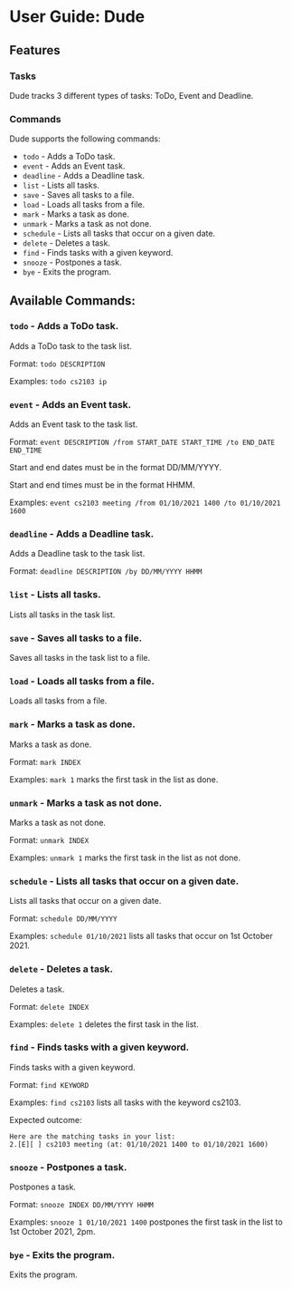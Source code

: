 # User Guide: Dude

## Features 
### Tasks
Dude tracks 3 different types of tasks: ToDo, Event and Deadline.
### Commands
Dude supports the following commands:
* `todo` - Adds a ToDo task.
* `event` - Adds an Event task.
* `deadline` - Adds a Deadline task.
* `list` - Lists all tasks.
* `save` - Saves all tasks to a file.
* `load` - Loads all tasks from a file.
* `mark` - Marks a task as done.
* `unmark` - Marks a task as not done.
* `schedule` - Lists all tasks that occur on a given date.
* `delete` - Deletes a task.
* `find` - Finds tasks with a given keyword.
* `snooze` - Postpones a task.
* `bye` - Exits the program.

## Available Commands:
### `todo` - Adds a ToDo task.
Adds a ToDo task to the task list.

Format: `todo DESCRIPTION`

Examples: `todo cs2103 ip`

### `event` - Adds an Event task.
Adds an Event task to the task list.

Format: `event DESCRIPTION /from START_DATE START_TIME /to END_DATE END_TIME`

Start and end dates must be in the format DD/MM/YYYY.

Start and end times must be in the format HHMM.

Examples: `event cs2103 meeting /from 01/10/2021 1400 /to 01/10/2021 1600`

### `deadline` - Adds a Deadline task.
Adds a Deadline task to the task list.

Format: `deadline DESCRIPTION /by DD/MM/YYYY HHMM`

### `list` - Lists all tasks.
Lists all tasks in the task list.

### `save` - Saves all tasks to a file.
Saves all tasks in the task list to a file.

### `load` - Loads all tasks from a file.
Loads all tasks from a file.

### `mark` - Marks a task as done.
Marks a task as done.

Format: `mark INDEX`

Examples: `mark 1` marks the first task in the list as done.

### `unmark` - Marks a task as not done.
Marks a task as not done.

Format: `unmark INDEX`

Examples: `unmark 1` marks the first task in the list as not done.

### `schedule` - Lists all tasks that occur on a given date.
Lists all tasks that occur on a given date.

Format: `schedule DD/MM/YYYY`

Examples: `schedule 01/10/2021` lists all tasks that occur on 1st October 2021.

### `delete` - Deletes a task.
Deletes a task.

Format: `delete INDEX`

Examples: `delete 1` deletes the first task in the list.

### `find` - Finds tasks with a given keyword.
Finds tasks with a given keyword.

Format: `find KEYWORD`

Examples: `find cs2103` lists all tasks with the keyword cs2103.

Expected outcome:
```
Here are the matching tasks in your list:
2.[E][ ] cs2103 meeting (at: 01/10/2021 1400 to 01/10/2021 1600)
```

### `snooze` - Postpones a task.
Postpones a task.

Format: `snooze INDEX DD/MM/YYYY HHMM`

Examples: `snooze 1 01/10/2021 1400` postpones the first task in the list to 1st October 2021, 2pm.

### `bye` - Exits the program.
Exits the program.


